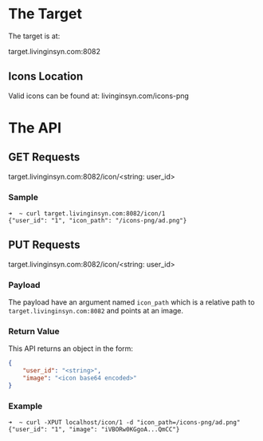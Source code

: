 # The Target
The target is at:

target.livinginsyn.com:8082

## Icons Location
Valid icons can be found at: livinginsyn.com/icons-png

# The API
## GET Requests
target.livinginsyn.com:8082/icon/<string: user_id>

### Sample
```shell
➜  ~ curl target.livinginsyn.com:8082/icon/1
{"user_id": "1", "icon_path": "/icons-png/ad.png"}
```

## PUT Requests
target.livinginsyn.com:8082/icon/<string: user_id>

### Payload
The payload have an argument named `icon_path` which is a relative path to `target.livinginsyn.com:8082` and points at an image.

### Return Value
This API returns an object in the form:
```json
{
    "user_id": "<string>",
    "image": "<icon base64 encoded>"
}
```

### Example
```shell
➜  ~ curl -XPUT localhost/icon/1 -d "icon_path=/icons-png/ad.png"
{"user_id": "1", "image": "iVBORw0KGgoA...QmCC"}
```
